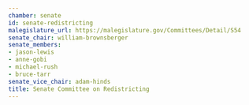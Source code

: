 ```yaml
---
chamber: senate
id: senate-redistricting
malegislature_url: https://malegislature.gov/Committees/Detail/S54
senate_chair: william-brownsberger
senate_members:
- jason-lewis
- anne-gobi
- michael-rush
- bruce-tarr
senate_vice_chair: adam-hinds
title: Senate Committee on Redistricting
---
```

